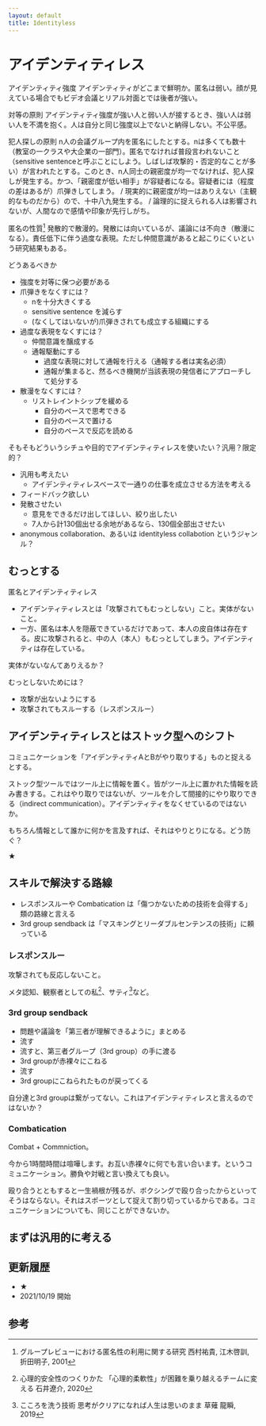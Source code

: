 ```yaml
---
layout: default
title: Identityless
---
```


# アイデンティティレス
アイデンティティ強度
アイデンティティがどこまで鮮明か。匿名は弱い。顔が見えている場合でもビデオ会議とリアル対面とでは後者が強い。

対等の原則
アイデンティティ強度が強い人と弱い人が接するとき、強い人は弱い人を不満を抱く。人は自分と同じ強度以上でないと納得しない。不公平感。

犯人探しの原則
n人の会議グループ内を匿名にしたとする。nは多くても数十（教室の一クラスや大企業の一部門）。匿名でなければ普段言われないこと（sensitive sentenceと呼ぶことにしよう。しばしば攻撃的・否定的なことが多い）が言われたとする。このとき、n人同士の親密度が均一でなければ、犯人探しが発生する。かつ、「親密度が低い相手」が容疑者になる。容疑者には（程度の差はあるが）爪弾きしてしまう。 / 現実的に親密度が均一はありえない（主観的なものだから）ので、十中八九発生する。 / 論理的に捉えられる人は影響されないが、人間なので感情や印象が先行しがち。

匿名の性質[^1]
発散的で散漫的。発散には向いているが、議論には不向き（散漫になる）。責任低下に伴う過度な表現。ただし仲間意識があると起こりにくいという研究結果もある。

どうあるべきか

- 強度を対等に保つ必要がある
- 爪弾きをなくすには？
    - nを十分大きくする
    - sensitive sentence を減らす
    - (なくしてはいないが)爪弾きされても成立する組織にする
- 過度な表現をなくすには？
    - 仲間意識を醸成する
    - 通報駆動にする
        - 過度な表現に対して通報を行える（通報する者は実名必須）
        - 通報が集まると、然るべき機関が当該表現の発信者にアプローチして処分する
- 散漫をなくすには？
    - リストレイントシップを緩める
        - 自分のペースで思考できる
        - 自分のペースで置ける
        - 自分のペースで反応を読める

そもそもどういうシチュや目的でアイデンティティレスを使いたい？汎用？限定的？

- 汎用も考えたい
    - アイデンティティレスベースで一通りの仕事を成立させる方法を考える
- フィードバック欲しい
- 発散させたい
    - 意見をできるだけ出してほしい、絞り出したい
    - 7人から計130個出せる余地があるなら、130個全部出させたい
- anonymous collaboration、あるいは identityless collabotion というジャンル？

## むっとする
匿名とアイデンティティレス

- アイデンティティレスとは「攻撃されてもむっとしない」こと。実体がないこと。
- 一方、匿名は本人を隠蔽できているだけであって、本人の皮自体は存在する。皮に攻撃されると、中の人（本人）もむっとしてしまう。アイデンティティは存在している。

実体がないなんてありえるか？

むっとしないためには？

- 攻撃が出ないようにする
- 攻撃されてもスルーする（レスポンスルー）

## アイデンティティレスとはストック型へのシフト
コミュニケーションを「アイデンティティAとBがやり取りする」ものと捉えるとする。

ストック型ツールではツール上に情報を置く。皆がツール上に置かれた情報を読み書きする。これはやり取りではないが、ツールを介して間接的にやり取りできる（indirect communication）。アイデンティティをなくせているのではないか。

もちろん情報として誰かに何かを言及すれば、それはやりとりになる。どう防ぐ？

★

## スキルで解決する路線
- レスポンスルーや Combatication は「傷つかないための技術を会得する」類の路線と言える
- 3rd group sendback は「マスキングとリーダブルセンテンスの技術」に頼っている

### レスポンスルー
攻撃されても反応しないこと。

メタ認知、観察者としての私[^2]、サティ[^3]など。

### 3rd group sendback
- 問題や議論を「第三者が理解できるように」まとめる
- 流す
- 流すと、第三者グループ（3rd group）の手に渡る
- 3rd groupが赤裸々にこねる
- 流す
- 3rd groupにこねられたものが戻ってくる

自分達と3rd groupは繋がってない。これはアイデンティティレスと言えるのではないか？

### Combatication
Combat + Commniction。

今から1時間時間は喧嘩します。お互い赤裸々に何でも言い合います。というコミュニケーション。勝負や対戦と言い換えても良い。

殴り合うとともすると一生禍根が残るが、ボクシングで殴り合ったからといってそうはならない。それはスポーツとして捉えて割り切っているからである。コミュニケーションについても、同じことができないか。

## まずは汎用的に考える

## 更新履歴
- ★
- 2021/10/19 開始

## 参考
[^1]: グループレビューにおける匿名性の利用に関する研究 西村祐貴, 江木啓訓, 折田明子, 2001

[^2]: 心理的安全性のつくりかた 「心理的柔軟性」が困難を乗り越えるチームに変える 石井遼介, 2020

[^3]: こころを洗う技術 思考がクリアになれば人生は思いのまま 草薙 龍瞬, 2019
